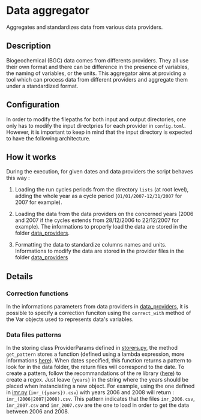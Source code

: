 # Data aggregator

Aggregates and standardizes data from various data providers.

## Description

Biogeochemical (BGC) data comes from differents providers. They all use their own format and there can be difference in the presence of variables, the naming of variables, or the units. This aggregator aims at providing a tool which can process data from different providers and aggregate them under a standardized format.

## Configuration

In order to modify the filepaths for both input and output directories, one only has to modify the input directpries for each provider in `config.toml`.
However, it is important to keep in mind that the input directory is expected to have the following architecture.

## How it works

During the execution, for given dates and data providers the script behaves this way :

1. Loading the run cycles periods from the directory `lists` (at root level), adding the whole year as a cycle period (`01/01/2007-12/31/2007` for 2007 for example).

2.  Loading the data from the data providers on the concerned years (2006 and 2007 if the cycles extends from 28/12/2006 to 22/12/2007 for example). The informations to properly load the data are stored in the folder [data_providers](../../reference/data_providers/).

3.  Formatting the data to standardize columns names and units. Informations to modify the data are stored in the provider files in the folder [data_providers](../../reference/data_providers/)

## Details

### Correction functions
In the informations parameters from data providers in [data_providers](../../reference/data_providers/), it is possible to specify a correction funciton using the `correct_with` method of the Var objects used to represents data's variables.

### Data files patterns
In the storing class ProviderParams defined in [storers.py](../../reference/data_providers/storers/), the method `get_pattern` stores a function (defined using a lambda expression, more informations [here](https://docs.python.org/3/reference/expressions.html#lambda)). When dates specified, this function returns a pattern to look for in the data folder, the return files will correspond to the date.
To create a pattern, follow the recommandations of the re library ([here](https://docs.python.org/3/library/re.html)) to create a regex. Just leave `{years}` in the string where the years should be placed when instanciating a new object.
For example, using the one defined in [imr.py](../../reference/data_providers/imr/) (`imr_({years}).csv`) with years 2006 and 2008 will return : `imr_(2006|2007|2008).csv`. This pattern indicates that the files `imr_2006.csv`, `imr_2007.csv` and `imr_2007.csv` are the one to load in order to get the data between 2006 and 2008.
